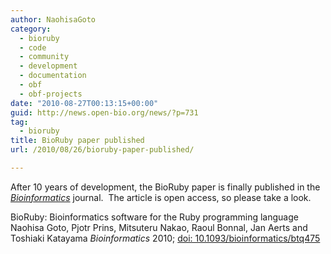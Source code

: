 ```yaml
---
author: NaohisaGoto
category:
  - bioruby
  - code
  - community
  - development
  - documentation
  - obf
  - obf-projects
date: "2010-08-27T00:13:15+00:00"
guid: http://news.open-bio.org/news/?p=731
tag:
  - bioruby
title: BioRuby paper published
url: /2010/08/26/bioruby-paper-published/

---
```

After 10 years of development, the BioRuby paper is finally published in the [_Bioinformatics_](http://bioinformatics.oxfordjournals.org/) journal.  The article is open access, so please take a look.

BioRuby: Bioinformatics software for the Ruby programming language
Naohisa Goto, Pjotr Prins, Mitsuteru Nakao, Raoul Bonnal, Jan Aerts and Toshiaki Katayama
_Bioinformatics_ 2010; [doi: 10.1093/bioinformatics/btq475](http://bioinformatics.oxfordjournals.org/cgi/content/abstract/btq475)
